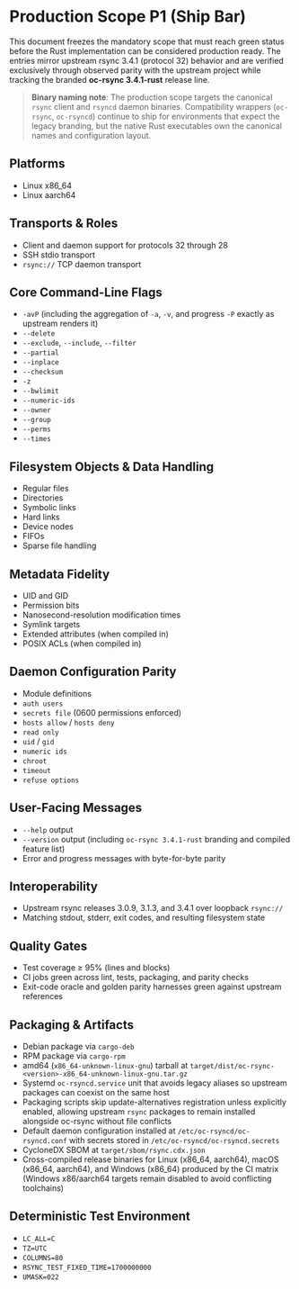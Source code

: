 # Production Scope P1 (Ship Bar)

This document freezes the mandatory scope that must reach green status before the Rust implementation can be considered production ready. The entries mirror upstream rsync 3.4.1 (protocol 32) behavior and are verified exclusively through observed parity with the upstream project while tracking the branded **oc-rsync 3.4.1-rust** release line.

> **Binary naming note**: The production scope targets the canonical
> `rsync` client and `rsyncd` daemon binaries. Compatibility wrappers
> (`oc-rsync`, `oc-rsyncd`) continue to ship for environments that expect
> the legacy branding, but the native Rust executables own the canonical
> names and configuration layout.

## Platforms
- Linux x86_64
- Linux aarch64

## Transports & Roles
- Client and daemon support for protocols 32 through 28
- SSH stdio transport
- `rsync://` TCP daemon transport

## Core Command-Line Flags
- `-avP` (including the aggregation of `-a`, `-v`, and progress `-P` exactly as upstream renders it)
- `--delete`
- `--exclude`, `--include`, `--filter`
- `--partial`
- `--inplace`
- `--checksum`
- `-z`
- `--bwlimit`
- `--numeric-ids`
- `--owner`
- `--group`
- `--perms`
- `--times`

## Filesystem Objects & Data Handling
- Regular files
- Directories
- Symbolic links
- Hard links
- Device nodes
- FIFOs
- Sparse file handling

## Metadata Fidelity
- UID and GID
- Permission bits
- Nanosecond-resolution modification times
- Symlink targets
- Extended attributes (when compiled in)
- POSIX ACLs (when compiled in)

## Daemon Configuration Parity
- Module definitions
- `auth users`
- `secrets file` (0600 permissions enforced)
- `hosts allow` / `hosts deny`
- `read only`
- `uid` / `gid`
- `numeric ids`
- `chroot`
- `timeout`
- `refuse options`

## User-Facing Messages
- `--help` output
- `--version` output (including `oc-rsync 3.4.1-rust` branding and compiled feature list)
- Error and progress messages with byte-for-byte parity

## Interoperability
- Upstream rsync releases 3.0.9, 3.1.3, and 3.4.1 over loopback `rsync://`
- Matching stdout, stderr, exit codes, and resulting filesystem state

## Quality Gates
- Test coverage ≥ 95% (lines and blocks)
- CI jobs green across lint, tests, packaging, and parity checks
- Exit-code oracle and golden parity harnesses green against upstream references

## Packaging & Artifacts
- Debian package via `cargo-deb`
- RPM package via `cargo-rpm`
- amd64 (`x86_64-unknown-linux-gnu`) tarball at `target/dist/oc-rsync-<version>-x86_64-unknown-linux-gnu.tar.gz`
- Systemd `oc-rsyncd.service` unit that avoids legacy aliases so upstream packages can coexist on the same host
- Packaging scripts skip update-alternatives registration unless explicitly
  enabled, allowing upstream `rsync` packages to remain installed alongside
  oc-rsync without file conflicts
- Default daemon configuration installed at `/etc/oc-rsyncd/oc-rsyncd.conf` with secrets stored in `/etc/oc-rsyncd/oc-rsyncd.secrets`
- CycloneDX SBOM at `target/sbom/rsync.cdx.json`
- Cross-compiled release binaries for Linux (x86_64, aarch64), macOS (x86_64, aarch64), and Windows (x86_64) produced by the CI matrix (Windows x86/aarch64 targets remain disabled to avoid conflicting toolchains)

## Deterministic Test Environment
- `LC_ALL=C`
- `TZ=UTC`
- `COLUMNS=80`
- `RSYNC_TEST_FIXED_TIME=1700000000`
- `UMASK=022`

